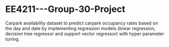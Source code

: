 # EE4211---Group-30-Project

Carpark availability dataset to predict carpark occupancy rates based on the day and date by implementing regression models (linear regression, decision tree regressor and support vector regressor) with hyper parameter tuning.
